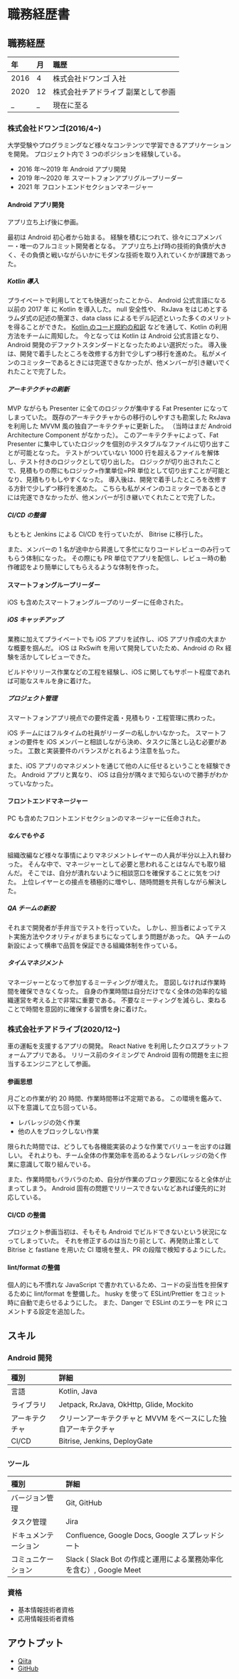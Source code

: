 # 職務経歴書

## 職務経歴

| 年   | 月  | 職歴                                |
| :--- | :-- | :---------------------------------- |
| 2016 | 4   | 株式会社ドワンゴ 入社               |
| 2020 | 12  | 株式会社チアドライブ 副業として参画 |
| \_   | \_  | 現在に至る                          |

### 株式会社ドワンゴ(2016/4~)

大学受験やプログラミングなど様々なコンテンツで学習できるアプリケーションを開発。
プロジェクト内で 3 つのポジションを経験している。

- 2016 年〜2019 年 Android アプリ開発
- 2019 年〜2020 年 スマートフォンアプリグループリーダー
- 2021 年 フロントエンドセクションマネージャー

#### Android アプリ開発

アプリ立ち上げ後に参画。

最初は Android 初心者から始まる。
経験を積むにつれて、徐々にコアメンバー・唯一のフルコミット開発者となる。
アプリ立ち上げ時の技術的負債が大きく、その負債と戦いながらいかにモダンな技術を取り入れていくかが課題であった。

##### Kotlin 導入

プライベートで利用してとても快適だったことから、 Android 公式言語になる以前の 2017 年 に Kotlin を導入した。
null 安全性や、 RxJava をはじめとするラムダ式の記述の簡潔さ、data class によるモデル記述といった多くのメリットを得ることができた。
[Kotlin のコード規約の和訳](https://qiita.com/hmiyado/items/2531be40b3369173a2cd) などを通して、Kotlin の利用方法をチームに周知した。
今となっては Kotlin は Android 公式言語となり、 Android 開発のデファクトスタンダードとなったためよい選択だった。
導入後は、開発で着手したところを改修する方針で少しずつ移行を進めた。
私がメインのコミッターであるときには完遂できなかったが、他メンバーが引き継いでくれたことで完了した。

##### アーキテクチャの刷新

MVP ながらも Presenter に全てのロジックが集中する Fat Presenter になってしまっていた。
既存のアーキテクチャからの移行のしやすさも勘案した RxJava を利用した MVVM 風の独自アーキテクチャに更新した。
（当時はまだ Android Architecture Component がなかった）。
このアーキテクチャによって、Fat Presenter に集中していたロジックを個別のテスタブルなファイルに切り出すことが可能となった。
テストがついていない 1000 行を超えるファイルを解体し、テスト付きのロジックとして切り出した。
ロジックが切り出されたことで、見積もりの際にもロジック=作業単位=PR 単位として切り出すことが可能となり、見積もりもしやすくなった。
導入後は、開発で着手したところを改修する方針で少しずつ移行を進めた。
こちらも私がメインのコミッターであるときには完遂できなかったが、他メンバーが引き継いでくれたことで完了した。

##### CI/CD の整備

もともと Jenkins による CI/CD を行っていたが、 Bitrise に移行した。

また、メンバーの 1 名が途中から昇進して多忙になりコードレビューのみ行ってもらう体制になった。
その際にも PR 単位でアプリを配信し、レビュー時の動作確認をより簡単にしてもらえるような体制を作った。

#### スマートフォングループリーダー

iOS も含めたスマートフォングループのリーダーに任命された。

##### iOS キャッチアップ

業務に加えてプライベートでも iOS アプリを試作し、iOS アプリ作成の大まかな概要を掴んだ。
iOS は RxSwift を用いて開発していたため、Android の Rx 経験を活かしてレビューできた。

ビルドやリリース作業などの工程を経験し、iOS に関してもサポート程度であれば可能なスキルを身に着けた。

##### プロジェクト管理

スマートフォンアプリ視点での要件定義・見積もり・工程管理に携わった。

iOS チームにはフルタイムの社員がリーダーの私しかいなかった。
スマートフォンの要件を iOS メンバーと相談しながら決め、タスクに落とし込む必要があった。
工数と実装要件のバランスがとれるよう注意を払った。

また、iOS アプリのマネジメントを通じて他の人に任せるということを経験できた。
Android アプリと異なり、 iOS は自分が隅々まで知らないので勝手がわかっていなかった。

#### フロントエンドマネージャー

PC も含めたフロントエンドセクションのマネージャーに任命された。

##### なんでもやる

組織改編など様々な事情によりマネジメントレイヤーの人員が半分以上入れ替わった。
そんな中で、マネージャーとして必要と思われることはなんでも取り組んだ。
そこでは、自分が潰れないように相談窓口を確保することに気をつけた。
上位レイヤーとの接点を積極的に増やし、随時問題を共有しながら解決した。

##### QA チームの新設

それまで開発者が手弁当でテストを行っていた。
しかし、担当者によってテスト実施方法やクオリティがまちまちになってしまう問題があった。
QA チームの新設によって横串で品質を保証できる組織体制を作っている。

##### タイムマネジメント

マネージャーとなって参加するミーティングが増えた。
意図しなければ作業時間を確保できなくなった。
自身の作業時間は自分だけでなく全体の効率的な組織運営を考える上で非常に重要である。
不要なミーティングを減らし、束ねることで時間を意図的に確保する習慣を身に着けた。

### 株式会社チアドライブ(2020/12~)

車の運転を支援するアプリの開発。
React Native を利用したクロスプラットフォームアプリである。
リリース前のタイミングで Android 固有の問題を主に担当するエンジニアとして参画。

#### 参画思想

月ごとの作業が約 20 時間、作業時間帯は不定期である。
この環境を鑑みて、以下を意識して立ち回っている。

- レバレッジの効く作業
- 他の人をブロックしない作業

限られた時間では、どうしても各機能実装のような作業でバリューを出すのは難しい。
それよりも、チーム全体の作業効率を高めるようなレバレッジの効く作業に意識して取り組んでいる。

また、作業時間もバラバラのため、自分が作業のブロック要因になると全体が止まってしまう。
Android 固有の問題でリリースできないなどあれば優先的に対応している。

#### CI/CD の整備

プロジェクト参画当初は、そもそも Android でビルドできないという状況になってしまっていた。
それを修正するのは当たり前として、再発防止策として Bitrise と fastlane を用いた CI 環境を整え、PR の段階で検知するようにした。

#### lint/format の整備

個人的にも不慣れな JavaScript で書かれているため、コードの妥当性を担保するために lint/format を整備した。
husky を使って ESLint/Prettier をコミット時に自動で走らせるようにした。
また、Danger で ESLint のエラーを PR にコメントする設定を追加した。

## スキル

### Android 開発

| 種別           | 詳細                                                           |
| :------------- | :------------------------------------------------------------- |
| 言語           | Kotlin, Java                                                   |
| ライブラリ     | Jetpack, RxJava, OkHttp, Glide, Mockito                        |
| アーキテクチャ | クリーンアーキテクチャと MVVM をベースにした独自アーキテクチャ |
| CI/CD          | Bitrise, Jenkins, DeployGate                                   |

### ツール

| 種別                 | 詳細                                                                |
| :------------------- | :------------------------------------------------------------------ |
| バージョン管理       | Git, GitHub                                                         |
| タスク管理           | Jira                                                                |
| ドキュメンテーション | Confluence, Google Docs, Google スプレッドシート                    |
| コミュニケーション   | Slack ( Slack Bot の作成と運用による業務効率化を含む）, Google Meet |

### 資格

- 基本情報技術者資格
- 応用情報技術者資格

## アウトプット

- [Qiita](https://qiita.com/hmiyado)
- [GitHub](https://github.com/hmiyado)
